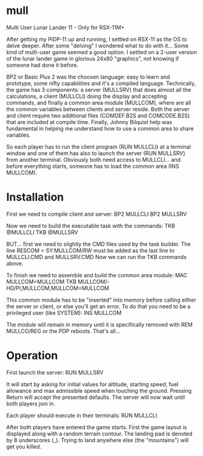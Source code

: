 # mull
Multi User Lunar Lander 11 - Only for RSX-11M+

After getting my PiDP-11 up and running, I settled on RSX-11 as the OS to delve deeper.
After some "delving" I wondered what to do with it... Some kind of multi-user game seemed a good option.
I settled on a 2-user version of the lunar lander game in glorious 24x80 "graphics", not knowing if someone had done it before. 

BP2 or Basic Plus 2 was the choosen language: easy to learn and prototype, some nifty capabilities and it's a compiled language.
Technically, the game has 3 components: a server (MULLSRV) that does almost all the calculations, a client (MULLCLI) doing the display and accepting commands, 
and finally a common area module (MULLCOM), where are all the common variables between clients and server reside. 
Both the server and client require two additional files (COMDEF.B2S and COMCODE.B2S) that are included at compile time.
Finally, Johnny Bilquist help was fundamental in helping me understand how to use a common area to share variables.

So each player has to run the client program (RUN MULLCLI) at a terminal window and one of them has also to launch the server (RUN MULLSRV) from another terminal.
Obviously both need access to MULLCLI... and before everything starts, someone has to load the common area (INS MULLCOM).

# Installation

First we need to compile client and server:
BP2 MULLCLI
BP2 MULLSRV

Now we need to build the executable task with the commands:
TKB @MULLCLI
TKB @MULLSRV

BUT... first we need to slightly the CMD files used by the task builder. The line RESCOM = SY:MULLCOM/RW must be added as the last line to MULLCLI.CMD and MULLSRV.CMD
Now we can run the TKB commands above.

To finish we need to assemble and build the common area module:
MAC MULLCOM=MULLCOM
TKB MULLCOM/-HD/PI,MULLCOM,MULLCOM=MULLCOM

This common module has to be "inserted" into memory before calling either the server or client, or else you'll get an error.
To do that you need to be a privileged user (like SYSTEM):
INS MULLCOM

The module will remain in memory until it is specifically removed with REM MULLCO/REG or the PDP reboots.
That's all...

# Operation

First launch the server:
RUN MULLSRV

It will start by asking for initial values for altitude, starting speed, fuel allowance and max admissible speed when touching the ground.
Pressing Return will accept the presented defaults.
The server will now wait until both players join in.

Each player should execute in their terminals:
RUN MULLCLI

After both players have entered the game starts. First the game layout is displayed along with a random terrain contour. 
The landing pad is denoted by 8 underscores (_). Trying to land anywhere else (the "mountains") will get you killed.

